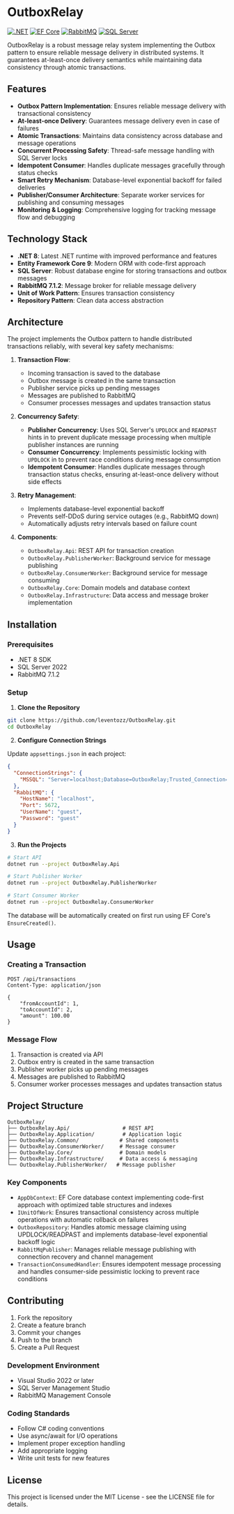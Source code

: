 # OutboxRelay

[![.NET](https://img.shields.io/badge/.NET-8.0-512BD4?style=flat-square&logo=dotnet)](https://dotnet.microsoft.com/download/dotnet/8.0)
[![EF Core](https://img.shields.io/badge/EF_Core-9.0-purple?style=flat-square&logo=.net)](https://learn.microsoft.com/ef/core)
[![RabbitMQ](https://img.shields.io/badge/RabbitMQ-7.1.2-FF6600?style=flat-square&logo=rabbitmq)](https://www.rabbitmq.com/)
[![SQL Server](https://img.shields.io/badge/SQL_Server-2022-CC2927?style=flat-square&logo=microsoftsqlserver)](https://www.microsoft.com/sql-server)

OutboxRelay is a robust message relay system implementing the Outbox pattern to ensure reliable message delivery in distributed systems. It guarantees at-least-once delivery semantics while maintaining data consistency through atomic transactions.

## Features

- **Outbox Pattern Implementation**: Ensures reliable message delivery with transactional consistency
- **At-least-once Delivery**: Guarantees message delivery even in case of failures
- **Atomic Transactions**: Maintains data consistency across database and message operations
- **Concurrent Processing Safety**: Thread-safe message handling with SQL Server locks
- **Idempotent Consumer**: Handles duplicate messages gracefully through status checks
- **Smart Retry Mechanism**: Database-level exponential backoff for failed deliveries
- **Publisher/Consumer Architecture**: Separate worker services for publishing and consuming messages
- **Monitoring & Logging**: Comprehensive logging for tracking message flow and debugging

## Technology Stack

- **.NET 8**: Latest .NET runtime with improved performance and features
- **Entity Framework Core 9**: Modern ORM with code-first approach
- **SQL Server**: Robust database engine for storing transactions and outbox messages
- **RabbitMQ 7.1.2**: Message broker for reliable message delivery
- **Unit of Work Pattern**: Ensures transaction consistency
- **Repository Pattern**: Clean data access abstraction

## Architecture

The project implements the Outbox pattern to handle distributed transactions reliably, with several key safety mechanisms:

1. **Transaction Flow**:
   - Incoming transaction is saved to the database
   - Outbox message is created in the same transaction
   - Publisher service picks up pending messages
   - Messages are published to RabbitMQ
   - Consumer processes messages and updates transaction status

2. **Concurrency Safety**:
   - **Publisher Concurrency**: Uses SQL Server's `UPDLOCK` and `READPAST` hints in to prevent duplicate message processing when multiple publisher instances are running
   - **Consumer Concurrency**: Implements pessimistic locking with `UPDLOCK` in to prevent race conditions during message consumption
   - **Idempotent Consumer**: Handles duplicate messages through transaction status checks, ensuring at-least-once delivery without side effects

3. **Retry Management**:
   - Implements database-level exponential backoff
   - Prevents self-DDoS during service outages (e.g., RabbitMQ down)
   - Automatically adjusts retry intervals based on failure count

2. **Components**:
   - `OutboxRelay.Api`: REST API for transaction creation
   - `OutboxRelay.PublisherWorker`: Background service for message publishing
   - `OutboxRelay.ConsumerWorker`: Background service for message consuming
   - `OutboxRelay.Core`: Domain models and database context
   - `OutboxRelay.Infrastructure`: Data access and message broker implementation

## Installation

### Prerequisites

- .NET 8 SDK
- SQL Server 2022
- RabbitMQ 7.1.2

### Setup

1. **Clone the Repository**
```bash
git clone https://github.com/leventozz/OutboxRelay.git
cd OutboxRelay
```

2. **Configure Connection Strings**

Update `appsettings.json` in each project:

```json
{
  "ConnectionStrings": {
    "MSSQL": "Server=localhost;Database=OutboxRelay;Trusted_Connection=True;TrustServerCertificate=True"
  },
  "RabbitMQ": {
    "HostName": "localhost",
    "Port": 5672,
    "UserName": "guest",
    "Password": "guest"
  }
}
```

3. **Run the Projects**

```bash
# Start API
dotnet run --project OutboxRelay.Api

# Start Publisher Worker
dotnet run --project OutboxRelay.PublisherWorker

# Start Consumer Worker
dotnet run --project OutboxRelay.ConsumerWorker
```

The database will be automatically created on first run using EF Core's `EnsureCreated()`.

## Usage

### Creating a Transaction

```http
POST /api/transactions
Content-Type: application/json

{
    "fromAccountId": 1,
    "toAccountId": 2,
    "amount": 100.00
}
```

### Message Flow

1. Transaction is created via API
2. Outbox entry is created in the same transaction
3. Publisher worker picks up pending messages
4. Messages are published to RabbitMQ
5. Consumer worker processes messages and updates transaction status

## Project Structure

```
OutboxRelay/
├── OutboxRelay.Api/                 # REST API
├── OutboxRelay.Application/         # Application logic
├── OutboxRelay.Common/             # Shared components
├── OutboxRelay.ConsumerWorker/     # Message consumer
├── OutboxRelay.Core/               # Domain models
├── OutboxRelay.Infrastructure/     # Data access & messaging
└── OutboxRelay.PublisherWorker/   # Message publisher
```

### Key Components

- `AppDbContext`: EF Core database context implementing code-first approach with optimized table structures and indexes
- `IUnitOfWork`: Ensures transactional consistency across multiple operations with automatic rollback on failures
- `OutboxRepository`: Handles atomic message claiming using UPDLOCK/READPAST and implements database-level exponential backoff logic
- `RabbitMqPublisher`: Manages reliable message publishing with connection recovery and channel management
- `TransactionConsumedHandler`: Ensures idempotent message processing and handles consumer-side pessimistic locking to prevent race conditions

## Contributing

1. Fork the repository
2. Create a feature branch
3. Commit your changes
4. Push to the branch
5. Create a Pull Request

### Development Environment

- Visual Studio 2022 or later
- SQL Server Management Studio
- RabbitMQ Management Console

### Coding Standards

- Follow C# coding conventions
- Use async/await for I/O operations
- Implement proper exception handling
- Add appropriate logging
- Write unit tests for new features

## License

This project is licensed under the MIT License - see the LICENSE file for details.
